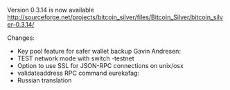 Version 0.3.14 is now available
http://sourceforge.net/projects/bitcoin_silver/files/Bitcoin_Silver/bitcoin_silver-0.3.14/

Changes:
* Key pool feature for safer wallet backup
Gavin Andresen:
* TEST network mode with switch -testnet
* Option to use SSL for JSON-RPC connections on unix/osx
* validateaddress RPC command
eurekafag:
* Russian translation
